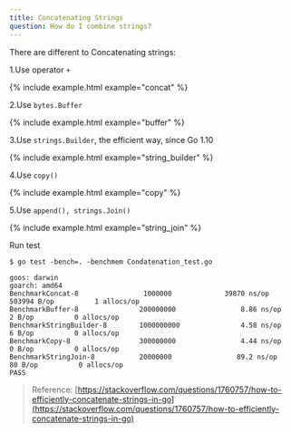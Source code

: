 ```yaml
---
title: Concatenating Strings
question: How do I combine strings?
---
```

There are different to Concatenating strings:

1.Use operator `+`

{% include example.html example="concat" %}

2.Use `bytes.Buffer`

{% include example.html example="buffer" %}

3.Use `strings.Builder`, the efficient way, since Go 1.10 

{% include example.html example="string_builder" %}

4.Use `copy()`

{% include example.html example="copy" %}

5.Use `append(), strings.Join()`

{% include example.html example="string_join" %}

Run test
```
$ go test -bench=. -benchmem Condatenation_test.go

goos: darwin
goarch: amd64
BenchmarkConcat-8                1000000             39870 ns/op          503994 B/op          1 allocs/op
BenchmarkBuffer-8               200000000                8.86 ns/op            2 B/op          0 allocs/op
BenchmarkStringBuilder-8        1000000000               4.58 ns/op            6 B/op          0 allocs/op
BenchmarkCopy-8                 300000000                4.44 ns/op            0 B/op          0 allocs/op
BenchmarkStringJoin-8           20000000                89.2 ns/op            80 B/op          0 allocs/op
PASS

```

> Reference:
> [https://stackoverflow.com/questions/1760757/how-to-efficiently-concatenate-strings-in-go](https://stackoverflow.com/questions/1760757/how-to-efficiently-concatenate-strings-in-go)



